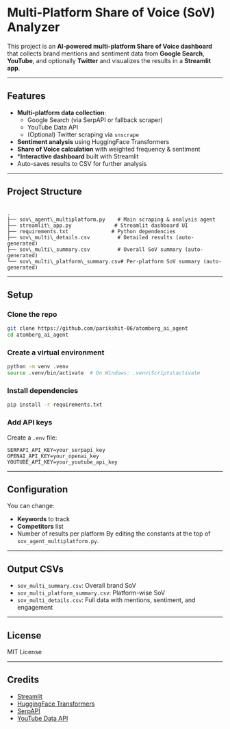 # Multi-Platform Share of Voice (SoV) Analyzer

This project is an **AI-powered multi-platform Share of Voice dashboard** that collects brand mentions and sentiment data from **Google Search**, **YouTube**, and optionally **Twitter** and visualizes the results in a **Streamlit app**.

---

## Features
- **Multi-platform data collection**:
  - Google Search (via SerpAPI or fallback scraper)
  - YouTube Data API
  - (Optional) Twitter scraping via `snscrape`
- **Sentiment analysis** using HuggingFace Transformers
- **Share of Voice calculation** with weighted frequency & sentiment
- ***Interactive dashboard** built with Streamlit
- Auto-saves results to CSV for further analysis

---

## Project Structure
```

.
├── sov\_agent\_multiplatform.py    # Main scraping & analysis agent
├── streamlit\_app.py              # Streamlit dashboard UI
├── requirements.txt              # Python dependencies
├── sov\_multi\_details.csv         # Detailed results (auto-generated)
├── sov\_multi\_summary.csv         # Overall SoV summary (auto-generated)
└── sov\_multi\_platform\_summary.csv# Per-platform SoV summary (auto-generated)

````

---

## Setup

### Clone the repo
```bash
git clone https://github.com/parikshit-06/atomberg_ai_agent
cd atomberg_ai_agent
````

### Create a virtual environment

```bash
python -m venv .venv
source .venv/bin/activate  # On Windows: .venv\Scripts\activate
```

### Install dependencies

```bash
pip install -r requirements.txt
```

### Add API keys

Create a `.env` file:

```env
SERPAPI_API_KEY=your_serpapi_key
OPENAI_API_KEY=your_openai_key
YOUTUBE_API_KEY=your_youtube_api_key
```

---

## Configuration

You can change:

* **Keywords** to track
* **Competitors** list
* Number of results per platform
  By editing the constants at the top of `sov_agent_multiplatform.py`.

---

## Output CSVs

* `sov_multi_summary.csv`: Overall brand SoV
* `sov_multi_platform_summary.csv`: Platform-wise SoV
* `sov_multi_details.csv`: Full data with mentions, sentiment, and engagement

---

## License

MIT License

---

## Credits

* [Streamlit](https://streamlit.io/)
* [HuggingFace Transformers](https://huggingface.co/)
* [SerpAPI](https://serpapi.com/)
* [YouTube Data API](https://developers.google.com/youtube/v3)
